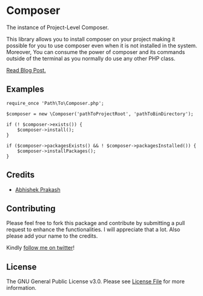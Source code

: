 # Composer
The instance of Project-Level Composer.

This library allows you to install composer on your project making it possible for you to use composer even when it is not installed in the system. Moreover, You can consume the power of composer and its commands outside of the terminal as you normally do use any other PHP class.

[Read Blog Post.](https://www.shade.codes/introducing-project-level-composer/)

## Examples
```
require_once 'Path\To\Composer.php';

$composer = new \Composer('pathToProjectRoot', 'pathToBinDirectory');

if (! $composer->exists()) {
    $composer->install();
}

if ($composer->packagesExists() && ! $composer->packagesInstalled()) {
    $composer->installPackages();
}
```

## Credits

- [Abhishek Prakash](https://github.com/abhishek6262)

## Contributing
Please feel free to fork this package and contribute by submitting a pull request to enhance the functionalities. I will appreciate that a lot. Also please add your name to the credits.

Kindly [follow me on twitter](https://twitter.com/_the_shade)!

## License

The GNU General Public License v3.0. Please see [License File](LICENSE) for more information.
